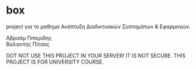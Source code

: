 # box <br>

project για το μαθημα Ανάπτυξη Διαδικτυακών Συστημάτων & Εφαρμογών.

Αβραάμ Πιπερίδης <br>
Βαλαντης Πίτσας

DOT NOT USE THIS PROJECT IN YOUR SERVER! IT IS NOT SECURE.
THIS PROJECT IS FOR UNIVERSITY COURSE.
